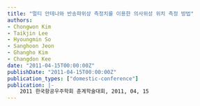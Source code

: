 ```yaml
---
title: "멀티 안테나와 반송파위상 측정치를 이용한 의사위성 위치 측정 방법"
authors:
- Chongwon Kim
- Taikjin Lee
- Hyoungmin So
- Sanghoon Jeon
- Ghangho Kim
- Changdon Kee
date: "2011-04-15T00:00:00Z"
publishDate: "2011-04-15T00:00:00Z"
publication_types: ["domestic-conference"]
publication: |-
    2011 한국항공우주학회 춘계학술대회, 2011, 04, 15
---
```

